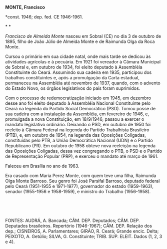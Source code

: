 **MONTE, Francisco**

\*const. 1946; dep. fed. CE 1946-1961.

* *

*Francisco de Almeida Monte* nasceu em Sobral (CE) no dia 3 de outubro
de 1895, filho de João Júlio de Almeida Monte e de Raimunda Olga da Roca
Monte.

Cursou o primário em sua cidade natal, onde mais tarde se dedicou às
atividades agrícolas e à pecuária. Em 1921 foi vereador à Câmara
Municipal de Sobral e, em outubro de 1934, foi eleito deputado à
Assembléia Constituinte do Ceará. Assumindo sua cadeira em 1935,
participou dos trabalhos constituintes e, após a promulgação da Carta
estadual, permaneceu na Assembléia até novembro de 1937, quando, com o
advento do Estado Novo, os órgãos legislativos do país foram suprimidos.

Com o processo de redemocratização iniciado em 1945, em dezembro desse
ano foi eleito deputado à Assembléia Nacional Constituinte pelo Ceará na
legenda do Partido Social Democrático (PSD). Tomou posse de sua cadeira
com a instalação da Assembléia, em fevereiro de 1946, e, promulgada a
nova Constituição, em 18/9/1946, passou a exercer o mandato legislativo
ordinário. Deixando o PSD, em outubro de 1950 foi reeleito à Câmara
Federal na legenda do Partido Trabalhista Brasileiro (PTB), e, em
outubro de 1954, na legenda das Oposições Coligadas, constituídas pelo
PTB, a União Democrática Nacional (UDN) e o Partido Republicano (PR). Em
outubro de 1958 obteve nova reeleição na legenda das Oposições
Coligadas, dessa vez congregando o PTB, o PSD e o Partido de
Representação Popular (PRP), e exerceu o mandato até março de 1961.

Faleceu em Brasília no ano de 1963.

Era casado com Maria Perez Monte, com quem teve uma filha, Raimunda Olga
Monte Barroso. Seu genro foi José Parsifal Barroso, deputado federal
pelo Ceará (1951-1955 e 1971-1977), governador do estado (1959-1963),
senador (1955-1956 e 1958-1959), e ministro do Trabalho (1956-1958).

 

 

FONTES: AUDRÁ, A. Bancada; CÂM. DEP. Deputados; CÂM. DEP. Deputados
brasileiros. Repertório (1946-1967); CÂM. DEP. Relação dos dep.;
CISNEIROS, A. Parlamentares; GIRÃO, R. Ceará; Grande encic. Delta;
PEIXOTO, A. Getúlio; SILVA, G. Constituinte; TRIB. SUP. ELEIT. Dados (1,
2, 3 e 4).

 
